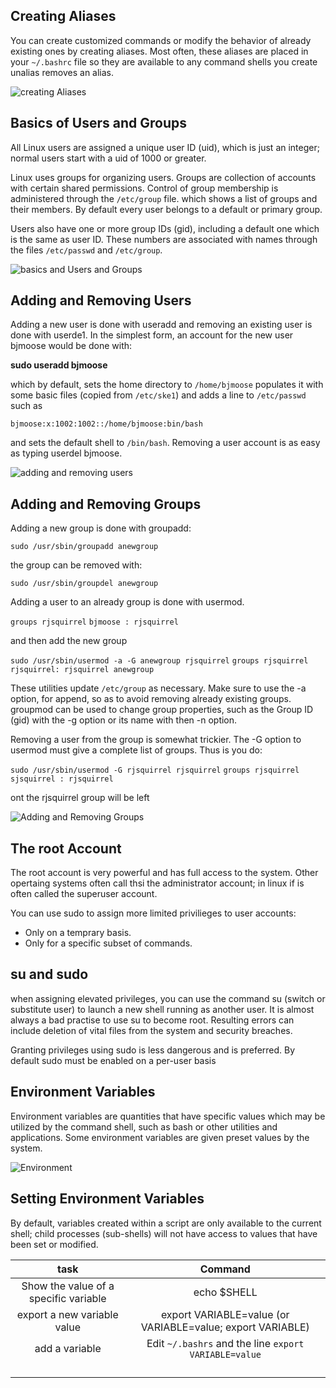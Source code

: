 ## Creating Aliases
You can create customized commands or modify the behavior of already existing ones by creating aliases. Most often, these aliases are placed in your `~/.bashrc` file so they are available to any command shells you create unalias removes an alias.

![creating Aliases](https://courses.edx.org/assets/courseware/v1/97491d062822787b87a74f33ea868847/asset-v1:LinuxFoundationX+LFS101x+2T2021+type@asset+block/aliassuse.png)

## Basics of Users and Groups
All Linux users are assigned a unique user ID (uid), which is just an integer; normal users start with a uid of 1000 or greater.

Linux uses groups for organizing users. Groups are collection of accounts with certain shared permissions. Control of group membership is administered through the `/etc/group` file. which shows a list of groups and their members. By default every user belongs to a default or primary group.

Users also have one or more group IDs (gid), including a default one which is the same as user ID. These numbers are associated with names through the files `/etc/passwd` and `/etc/group`. 

![basics and Users and Groups](https://courses.edx.org/assets/courseware/v1/03549a0189644137de64f426a69442c3/asset-v1:LinuxFoundationX+LFS101x+2T2021+type@asset+block/etc_group_passwd.png)

## Adding and Removing Users
Adding a new user is done with useradd and removing an existing user is done with userde1. In the simplest form, an account for the new user bjmoose would be done with:

**sudo useradd bjmoose**

which by default, sets the home directory to `/home/bjmoose` populates  it with some basic files (copied from `/etc/ske1`) and adds a line to `/etc/passwd` such as

`bjmoose:x:1002:1002::/home/bjmoose:bin/bash`

and sets the default shell to `/bin/bash`. Removing a user account is as easy as typing userdel bjmoose.

![adding and removing users](https://courses.edx.org/assets/courseware/v1/1387735f26c0ae0b377390c4c9dd9e7a/asset-v1:LinuxFoundationX+LFS101x+2T2021+type@asset+block/useradd.png)

## Adding and Removing Groups
Adding a new group is done with groupadd:

`sudo /usr/sbin/groupadd anewgroup`

the group can be removed with:

`sudo /usr/sbin/groupdel anewgroup`

Adding a user to an already group is done with usermod.

`groups rjsquirrel`
`bjmoose : rjsquirrel`

and then add the new group

`sudo /usr/sbin/usermod -a -G anewgroup rjsquirrel`
`groups rjsquirrel`
`rjsquirrel: rjsquirrel anewgroup`

These utilities update `/etc/group` as necessary. Make sure to use the -a option, for append, so as to avoid removing already existing groups. groupmod can be used to change group properties, such as the Group ID (gid) with the -g option or its name with then -n option.

Removing a user from the group is somewhat trickier. The -G option to usermod must give a complete list of groups. Thus is you do:

`sudo /usr/sbin/usermod -G rjsquirrel rjsquirrel`
`groups rjsquirrel`
`sjsquirrel : rjsquirrel`

ont the rjsquirrel group will be left

![Adding and Removing Groups](https://courses.edx.org/assets/courseware/v1/388d78b23f2b6d93f8f39cbecf6194b1/asset-v1:LinuxFoundationX+LFS101x+2T2021+type@asset+block/newgroupsuse.png)

## The root Account
The root account is very powerful and has full access to the system. Other opertaing systems often call thsi the administrator account; in linux if is often called the superuser account.

You can use sudo to assign more limited privilieges to user accounts:
* Only on a temprary basis.
* Only for a specific subset of commands.

## su and sudo
when assigning elevated privileges, you can use the command su (switch or substitute user) to launch a new shell running as another user. It is almost always a bad practise to use su to become root. Resulting errors can include deletion of vital files from the system and security breaches.

Granting privileges using sudo is less dangerous and is preferred. By default sudo must be enabled on a per-user basis

## Environment Variables
Environment variables are quantities that have specific values which may be utilized by the command shell, such as bash or other utilities and applications. Some environment variables are given preset values by the system.

![Environment](https://courses.edx.org/assets/courseware/v1/1604db32728f9bb80765461155886f79/asset-v1:LinuxFoundationX+LFS101x+2T2021+type@asset+block/envsetexport.png)

## Setting Environment Variables
By default, variables created within a script are only available to the current shell; child processes (sub-shells) will not have access to values that have been set or modified.

|task|Command|
|:-:|:-:|
|Show the value of a specific variable|echo $SHELL|
|export a new variable value|export VARIABLE=value (or VARIABLE=value; export VARIABLE)|
|add a variable|Edit `~/.bashrs` and the line `export VARIABLE=value`|
|||
|||
|||
|||